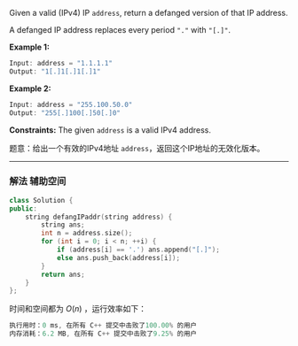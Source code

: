 

Given a valid (IPv4) IP `address`, return a defanged version of that IP address.

A defanged IP address replaces every period `"."` with `"[.]"`.

 

**Example 1:**

```swift
Input: address = "1.1.1.1"
Output: "1[.]1[.]1[.]1"
```

**Example 2:**

```swift
Input: address = "255.100.50.0"
Output: "255[.]100[.]50[.]0"
```

 

**Constraints:** The given `address` is a valid IPv4 address.

题意：给出一个有效的IPv4地址 `address`，返回这个IP地址的无效化版本。

---
### 解法 辅助空间
```cpp
class Solution {
public:
    string defangIPaddr(string address) {
        string ans;
        int n = address.size();
        for (int i = 0; i < n; ++i) {
            if (address[i] == '.') ans.append("[.]");
            else ans.push_back(address[i]);
        }
        return ans;
    }
};
```
时间和空间都为 $O(n)$ ，运行效率如下：
```cpp
执行用时：0 ms, 在所有 C++ 提交中击败了100.00% 的用户
内存消耗：6.2 MB, 在所有 C++ 提交中击败了9.25% 的用户
```
 
